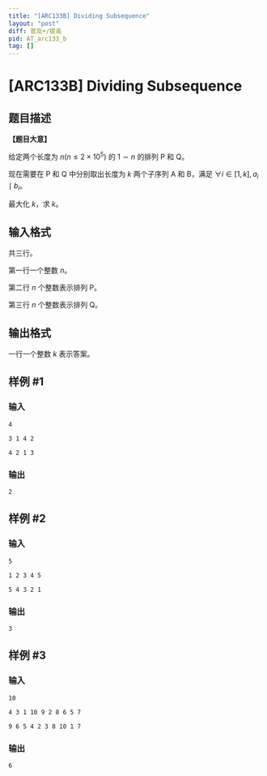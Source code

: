 ```yaml
---
title: "[ARC133B] Dividing Subsequence"
layout: "post"
diff: 普及+/提高
pid: AT_arc133_b
tag: []
---
```


# [ARC133B] Dividing Subsequence

## 题目描述

**【题目大意】**

给定两个长度为 $n(n\le 2\times 10^5)$ 的 $1\sim n$ 的排列 $\text{P}$ 和 $\text{Q}$。

现在需要在 $\text{P}$ 和 $\text{Q}$ 中分别取出长度为 $k$ 两个子序列 $\text{A}$ 和 $\text{B}$，满足 $\forall i\in [1,k],a_i\mid b_i$。

最大化 $k$，求 $k$。

## 输入格式

共三行。

第一行一个整数 $n$。

第二行 $n$ 个整数表示排列 $\text{P}$。

第三行 $n$ 个整数表示排列 $\text{Q}$。

## 输出格式

一行一个整数 $k$ 表示答案。

## 样例 #1

### 输入

```
4
3 1 4 2
4 2 1 3
```

### 输出

```
2
```

## 样例 #2

### 输入

```
5
1 2 3 4 5
5 4 3 2 1
```

### 输出

```
3
```

## 样例 #3

### 输入

```
10
4 3 1 10 9 2 8 6 5 7
9 6 5 4 2 3 8 10 1 7
```

### 输出

```
6
```

